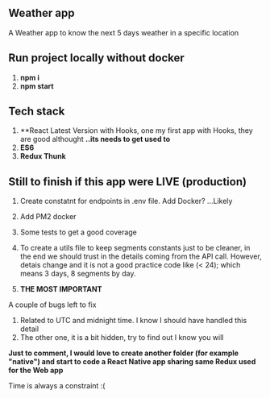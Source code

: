 ## Weather app

A Weather app to know the next 5 days weather in a specific location

## Run project locally without docker

1. **npm i**
2. **npm start**


## Tech stack

1. **React Latest Version with Hooks, one my first app with Hooks, they are good althought
   **..its needs to get used to**
2. **ES6**
2. **Redux Thunk**

## Still to finish if this app were LIVE (production)

1. Create constatnt for endpoints in .env file. Add Docker? ...Likely
2. Add PM2 docker
3. Some tests to get a good coverage
4. To create a utils file to keep segments constants just to be cleaner, in the end we should trust in the details coming from the API call. However, detais change and it is not a good practice code like (< 24); which means 3 days, 8 segments by day.

4. **THE MOST IMPORTANT**

A couple of bugs left to fix

1. Related to UTC and midnight time. I know I should have handled this detail
2. The other one, it is a bit hidden, try to find out I know you will

**Just to comment, I would love to create another folder (for example "native") and start to
code a React Native app sharing same Redux used for the Web app**

Time is always a constraint :( 
    

